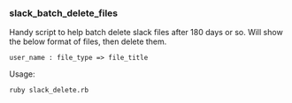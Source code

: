 ### slack_batch_delete_files

Handy script to help batch delete slack files after 180 days or so.
Will show the below format of files, then delete them.
```
user_name : file_type => file_title
```

Usage: 
```
ruby slack_delete.rb
```
